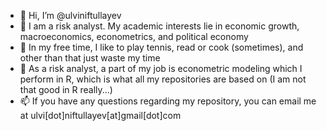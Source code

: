 - 👋 Hi, I’m @ulviniftullayev
- 👀 I am a risk analyst. My academic interests lie in economic growth, macroeconomics, econometrics, and political economy
- 🌱 In my free time, I like to play tennis, read or cook (sometimes), and other than that just waste my time 
- 💞️ As a risk analyst, a part of my job is econometric modeling which I perform in R, which is what all my repositories are based on (I am not that good in R really...)
- 📫 If you have any questions regarding my repository, you can email me at ulvi[dot]niftullayev[at]gmail[dot]com
